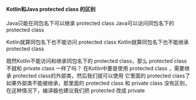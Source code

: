 
#### Kotlin和Java protected class 的区别

Java只能在同包名下可以继承 protected class
Java可以访问同包名下的 protected class

Kotlin就算同包名下也不能访问 protected class
Kotlin就算同包名下也不能继承 protected class

既然Kotlin不能访问和继承同包名下的 protected class，那么 protected class 不就和 private class 一样了吗？
在Kotlin中要是使用 protected class ，需要继承 protected class的外部类，然后我们就可以使用 它里面的 protected class了
如果外部类不能被继承，那里面的 protected class 和 private class 没有区别，在这种情况下，编译器也建议我们把 protected 改成 private





